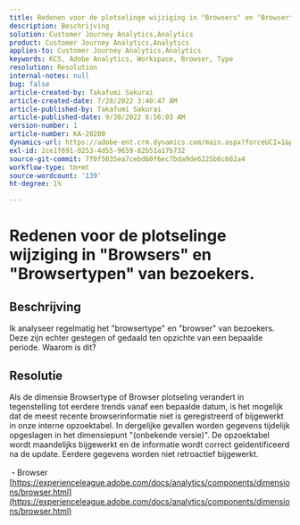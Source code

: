 ```yaml
---
title: Redenen voor de plotselinge wijziging in "Browsers" en "Browsertypen" van bezoekers.
description: Beschrijving
solution: Customer Journey Analytics,Analytics
product: Customer Journey Analytics,Analytics
applies-to: Customer Journey Analytics,Analytics
keywords: KCS, Adobe Analytics, Workspace, Browser, Type
resolution: Resolution
internal-notes: null
bug: false
article-created-by: Takafumi Sakurai
article-created-date: 7/28/2022 3:40:47 AM
article-published-by: Takafumi Sakurai
article-published-date: 9/30/2022 6:56:03 AM
version-number: 1
article-number: KA-20200
dynamics-url: https://adobe-ent.crm.dynamics.com/main.aspx?forceUCI=1&pagetype=entityrecord&etn=knowledgearticle&id=7338840c-270e-ed11-82e5-000d3a379369
exl-id: 2ce1f691-0253-4d55-9659-82b51a17b732
source-git-commit: 7f0f5035ea7cebd60f6ec7bda9de6225b6c602a4
workflow-type: tm+mt
source-wordcount: '139'
ht-degree: 1%

---
```


# Redenen voor de plotselinge wijziging in &quot;Browsers&quot; en &quot;Browsertypen&quot; van bezoekers.

## Beschrijving

Ik analyseer regelmatig het &quot;browsertype&quot; en &quot;browser&quot; van bezoekers. Deze zijn echter gestegen of gedaald ten opzichte van een bepaalde periode. Waarom is dit?

## Resolutie


Als de dimensie Browsertype of Browser plotseling verandert in tegenstelling tot eerdere trends vanaf een bepaalde datum, is het mogelijk dat de meest recente browserinformatie niet is geregistreerd of bijgewerkt in onze interne opzoektabel. In dergelijke gevallen worden gegevens tijdelijk opgeslagen in het dimensiepunt &quot;(onbekende versie)&quot;. De opzoektabel wordt maandelijks bijgewerkt en de informatie wordt correct geïdentificeerd na de update. Eerdere gegevens worden niet retroactief bijgewerkt.

・Browser
[https://experienceleague.adobe.com/docs/analytics/components/dimensions/browser.html](https://experienceleague.adobe.com/docs/analytics/components/dimensions/browser.html)
